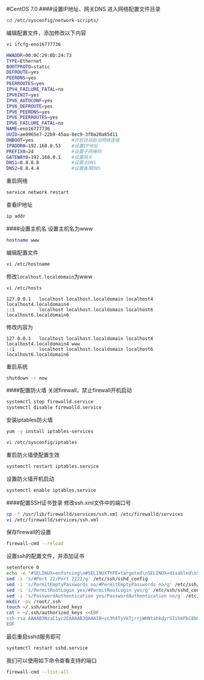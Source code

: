 #CentOS 7.0
####设置IP地址、网关DNS
进入网络配置文件目录
```bash
cd /etc/sysconfig/network-scripts/
```
编辑配置文件，添加修改以下内容
```bash
vi ifcfg-eno16777736
```
```bash
HWADDR=00:0C:29:8D:24:73
TYPE=Ethernet
BOOTPROTO=static
DEFROUTE=yes
PEERDNS=yes
PEERROUTES=yes
IPV4_FAILURE_FATAL=no
IPV6INIT=yes
IPV6_AUTOCONF=yes
IPV6_DEFROUTE=yes
IPV6_PEERDNS=yes
IPV6_PEERROUTES=yes
IPV6_FAILURE_FATAL=no
NAME=eno16777736
UUID=ae0965e7-22b9-45aa-8ec9-3f0a20a85d11
ONBOOT=yes              #开启自动启动网络连接
IPADDR0=192.168.0.53    #设置IP地址
PREFIX0=24              #设置子网掩码
GATEWAY0=192.168.0.1    #设置网关
DNS1=8.8.8.8            #设置主DNS
DNS2=8.8.4.4            #设置备用DNS
```
重启网络
```bash
service network restart
```
查看IP地址
```bash
ip addr
```
####设置主机名
设置主机名为www
```bash
hostname www
```
编辑配置文件
```bash
vi /etc/hostname
```
修改`localhost.localdomain`为www
```bash
vi /etc/hosts
```
```text
127.0.0.1   localhost localhost.localdomain localhost4 localhost4.localdomain4
::1         localhost localhost.localdomain localhost6 localhost6.localdomain6
```
修改内容为
```text
127.0.0.1   localhost localhost.localdomain localhost4 localhost4.localdomain4 www
::1         localhost localhost.localdomain localhost6 localhost6.localdomain6
```
重启系统
```bash
shutdown -r now
```
####配置防火墙
关闭firewall，禁止firewall开机启动
```bash
systemctl stop firewalld.service
systemctl disable firewalld.service
```
安装iptables防火墙
```bash
yum -y install iptables-services
```
```bash
vi /etc/sysconfig/iptables
```
重启防火墙使配置生效
```bash
systemctl restart iptables.service
```
设置防火墙开机启动
```bash
systemctl enable iptables.service
```
####配置SSH证书登录
修改ssh.xml文件中的端口号
```sh
cp -f /usr/lib/firewalld/services/ssh.xml /etc/firewalld/services
vi /etc/firewalld/services/ssh.xml
```
保存firewall的设置
```sh
firewall-cmd --reload
```
设置ssh的配置文件，并添加证书
```sh
setenforce 0
echo -e "#SELINUX=enforcing\n#SELINUXTYPE=targeted\nSELINUX=disabled\nSETLOCALDEFS=0" > /etc/selinux/config
sed -i 's/#Port 22/Port 2222/g' /etc/ssh/sshd_config
sed -i 's/PermitEmptyPasswords no/#PermitEmptyPasswords no/g' /etc/ssh/sshd_config
sed -i 's/PermitRootLogin yes/#PermitRootLogin yes/g' /etc/ssh/sshd_config
sed -i 's/PasswordAuthentication yes/PasswordAuthentication no/g' /etc/ssh/sshd_config
mkdir -pv /root/.ssh
touch ~/.ssh/authorized_keys
cat > ~/.ssh/authorized_keys <<EOF
ssh-rsa AAAAB3NzaC1yc2EAAAABJQAAAIB+vc3h4TyVkTjrrjWHNtahkdyrSIihkPkC8bQYCDhfpls/4Doyos83G0/5u+Wq6RXbWuxsRBq/cJ+0hU7S4i8KUYRbaPzg/3UwvI5fmzk7FV5il0C/FII0Bqv4rLHyvGxQSi9jm3/S8zeBztMOKmOmxvhY3U0b5Xw1S2F+14bgnw== cootos.com
EOF
```
最后重启sshd服务即可
```sh
systemctl restart sshd.service
```
我们可以使用如下命令查看支持的端口
```sh
firewall-cmd --list-all
```
